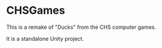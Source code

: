 # CHSGames
This is a remake of "Ducks" from the CHS computer games.

It is a standalone Unity project.
